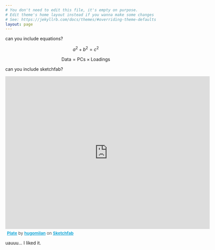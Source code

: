 ```yaml
---
# You don't need to edit this file, it's empty on purpose.
# Edit theme's home layout instead if you wanna make some changes
# See: https://jekyllrb.com/docs/themes/#overriding-theme-defaults
layout: page
---
```


<script type="text/javascript"
    src="http://cdn.mathjax.org/mathjax/latest/MathJax.js?config=TeX-AMS-MML_HTMLorMML">
</script>

can you include equations?

$$a^2 + b^2 = c^2$$

$$ \mathsf{Data = PCs} \times \mathsf{Loadings} $$

can you include sketchfab?

<div class="sketchfab-embed-wrapper"><iframe width="640" height="480" src="https://sketchfab.com/models/da99d159deb741ee8a4bf17298a9c02b/embed" frameborder="0" allowvr allowfullscreen mozallowfullscreen="true" webkitallowfullscreen="true" onmousewheel=""></iframe>

<p style="font-size: 13px; font-weight: normal; margin: 5px; color: #4A4A4A;">
    <a href="https://sketchfab.com/models/da99d159deb741ee8a4bf17298a9c02b?utm_medium=embed&utm_source=website&utm_campain=share-popup" target="_blank" style="font-weight: bold; color: #1CAAD9;">Plate</a>
    by <a href="https://sketchfab.com/hugomilan?utm_medium=embed&utm_source=website&utm_campain=share-popup" target="_blank" style="font-weight: bold; color: #1CAAD9;">hugomilan</a>
    on <a href="https://sketchfab.com?utm_medium=embed&utm_source=website&utm_campain=share-popup" target="_blank" style="font-weight: bold; color: #1CAAD9;">Sketchfab</a>
</p>
</div>

uauuu... I liked it.


